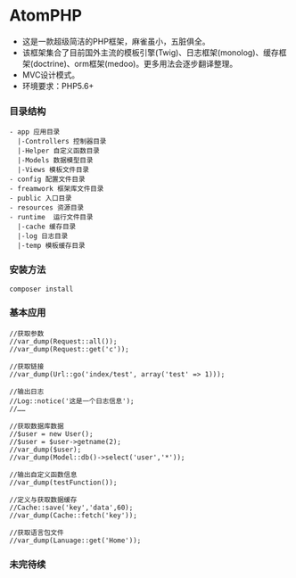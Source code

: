 # AtomPHP

* 这是一款超级简洁的PHP框架，麻雀虽小，五脏俱全。
* 该框架集合了目前国外主流的模板引擎(Twig)、日志框架(monolog)、缓存框架(doctrine)、orm框架(medoo)。更多用法会逐步翻译整理。
* MVC设计模式。
* 环境要求：PHP5.6+
### 目录结构
```
- app 应用目录
  |-Controllers 控制器目录
  |-Helper 自定义函数目录
  |-Models 数据模型目录
  |-Views 模板文件目录
- config 配置文件目录
- freamwork 框架库文件目录
- public 入口目录
- resources 资源目录
- runtime  运行文件目录
  |-cache 缓存目录
  |-log 日志目录
  |-temp 模板缓存目录
```
### 安装方法
```
composer install
```
### 基本应用
```
//获取参数
//var_dump(Request::all());
//var_dump(Request::get('c'));

//获取链接
//var_dump(Url::go('index/test', array('test' => 1)));

//输出日志
//Log::notice('这是一个日志信息');
//……

//获取数据库数据
//$user = new User();
//$user = $user->getname(2);
//var_dump($user);
//var_dump(Model::db()->select('user','*'));

//输出自定义函数信息
//var_dump(testFunction());

//定义与获取数据缓存
//Cache::save('key','data',60);
//var_dump(Cache::fetch('key'));

//获取语言包文件
//var_dump(Lanuage::get('Home'));
```

### 未完待续